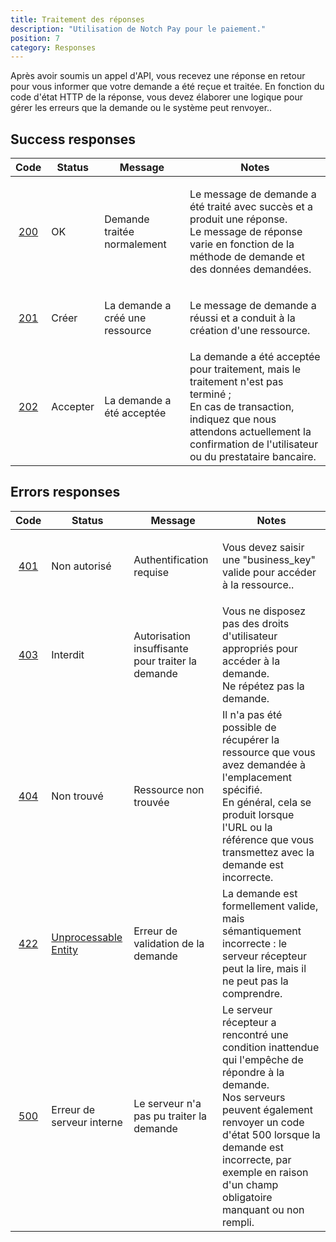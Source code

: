 ```yaml
---
title: Traitement des réponses
description: "Utilisation de Notch Pay pour le paiement."
position: 7
category: Responses
---
```


<p> Après avoir soumis un appel d'API, vous recevez une réponse en retour pour vous informer que votre demande a été reçue et traitée. En fonction du code d'état HTTP de la réponse, vous devez élaborer une logique pour gérer les erreurs que la demande ou le système peut renvoyer..</p>

## Success responses

<table>
    <thead>
        <tr class="header">
            <th>Code</th>
            <th>Status</th>
            <th>Message</th>
            <th>Notes</th>
        </tr>
    </thead>
    <tbody>
        <tr>
            <td style="text-align: center;">
                <a href="https://httpstatuses.com/200" target="_blank" rel="nofollow noopener noreferrer" class="external-link no-image">200</a>
            </td>
            <td>OK</td>
            <td>Demande traitée normalement</td>
            <td>
                <p>
                    Le message de demande a été traité avec succès et a produit une réponse.
                    <br />
                    Le message de réponse varie en fonction de la méthode de demande et des données demandées.
                </p>
            </td>
        </tr>
        <tr>
            <td style="text-align: center;">
                <a href="https://httpstatuses.com/201" target="_blank" rel="nofollow noopener noreferrer" class="external-link no-image">201</a>
            </td>
            <td> Créer</td>
            <td>La demande a créé une ressource</td>
            <td>
                <p>
                    Le message de demande a réussi et a conduit à la création d'une ressource.
                </p>
            </td>
        </tr>
        <tr>
            <td style="text-align: center;">
                <a href="https://httpstatuses.com/202" target="_blank" rel="nofollow noopener noreferrer" class="external-link no-image">202</a>
            </td>
            <td>Accepter</td>
            <td>La demande a été acceptée</td>
            <td>
                La demande a été acceptée pour traitement, mais le traitement n'est pas terminé ;
                <br>
               En cas de transaction, indiquez que nous attendons actuellement la confirmation de l'utilisateur ou du prestataire bancaire. 
            </td>
        </tr>
    </tbody>
</table>

## Errors responses

<table>
    <thead>
        <tr class="header">
            <th>Code</th>
            <th>Status</th>
            <th>Message</th>
            <th>Notes</th>
        </tr>
    </thead>
    <tbody>
        <tr>
            <td style="text-align: center;">
                <a href="https://httpstatuses.com/401" target="_blank" rel="nofollow noopener noreferrer" class="external-link no-image">401</a>
            </td>
            <td>Non autorisé</td>
            <td>Authentification requise</td>
            <td>
                <p>Vous devez saisir une "business_key" valide pour accéder à la ressource..</p>
            </td>
        </tr>
        <tr>
            <td style="text-align: center;">
                <a href="https://httpstatuses.com/403" target="_blank" rel="nofollow noopener noreferrer" class="external-link no-image">403</a>
            </td>
            <td>Interdit</td>
            <td>Autorisation insuffisante pour traiter la demande</td>
            <td>
                Vous ne disposez pas des droits d'utilisateur appropriés pour accéder à la demande.
                <br />
               Ne répétez pas la demande.
            </td>
        </tr>
        <tr>
            <td style="text-align: center;">
                <a href="https://httpstatuses.com/404" target="_blank" rel="nofollow noopener noreferrer" class="external-link no-image">404</a>
            </td>
            <td> Non trouvé</td>
            <td>Ressource non trouvée</td>
            <td>
               Il n'a pas été possible de récupérer la ressource que vous avez demandée à l'emplacement spécifié.
                <br />
                En général, cela se produit lorsque l'URL ou la référence que vous transmettez avec la demande est incorrecte.
            </td>
        </tr>
        <tr>
            <td style="text-align: center;">
                <a href="https://httpstatuses.com/422" target="_blank" rel="nofollow noopener noreferrer" class="external-link no-image">422</a>
            </td>
            <td>
                <a href="https://tools.ietf.org/html/rfc4918#section-11.2" target="_blank" rel="nofollow noopener noreferrer" class="external-link no-image">Unprocessable Entity</a>
            </td>
            <td>Erreur de validation de la demande</td>
            <td>La demande est formellement valide, mais sémantiquement incorrecte : le serveur récepteur peut la lire, mais il ne peut pas la comprendre.</td>
        </tr>
        <tr>
            <td style="text-align: center;">
                <a href="https://httpstatuses.com/500" target="_blank" rel="nofollow noopener noreferrer" class="external-link no-image">500</a>
            </td>
            <td>Erreur de serveur interne</td>
            <td>Le serveur n'a pas pu traiter la demande</td>
            <td>
               Le serveur récepteur a rencontré une condition inattendue qui l'empêche de répondre à la demande.
                <br />
                Nos serveurs peuvent également renvoyer un code d'état 500 lorsque la demande est incorrecte, par exemple en raison d'un champ obligatoire manquant ou non rempli.
            </td> 
        </tr> 
    </tbody>
</table>
